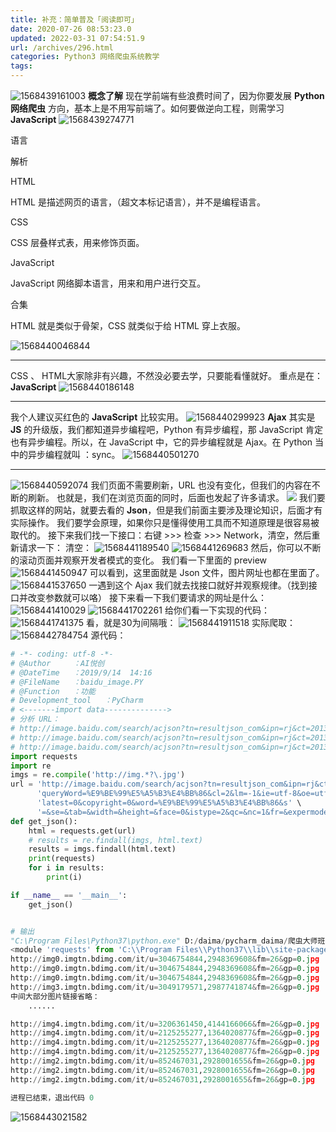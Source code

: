 ```yaml
---
title: 补充：简单普及「阅读即可」
date: 2020-07-26 08:53:23.0
updated: 2022-03-31 07:54:51.9
url: /archives/296.html
categories: Python3 网络爬虫系统教学
tags: 
---
```




![1568439161003](https://images-aiyc-1301641396.cos.ap-guangzhou.myqcloud.com/20200726083353.png) **概念了解** 现在学前端有些浪费时间了，因为你要发展 **Python 网络爬虫** 方向，基本上是不用写前端了。如何要做逆向工程，则需学习 **JavaScript** ![1568439274771](https://images-aiyc-1301641396.cos.ap-guangzhou.myqcloud.com/20200726083400.png)

语言

解析

HTML

HTML 是描述网页的语言，（超文本标记语言），并不是编程语言。

CSS

CSS 层叠样式表，用来修饰页面。

JavaScript

JavaScript 网络脚本语言，用来和用户进行交互。

合集

HTML 就是类似于骨架，CSS 就类似于给 HTML 穿上衣服。

![1568440046844](https://images-aiyc-1301641396.cos.ap-guangzhou.myqcloud.com/20200726083408.png)

* * *

CSS 、 HTML大家除非有兴趣，不然没必要去学，只要能看懂就好。 重点是在：**JavaScript** ![1568440186148](https://images-aiyc-1301641396.cos.ap-guangzhou.myqcloud.com/20200726083414.png)

* * *

我个人建议买红色的 **JavaScript** 比较实用。 ![1568440299923](https://images-aiyc-1301641396.cos.ap-guangzhou.myqcloud.com/20200726083423.png) **Ajax** 其实是 **JS** 的升级版，我们都知道异步编程吧，Python 有异步编程，那 JavaScript 肯定也有异步编程。所以，在 JavaScript 中，它的异步编程就是 Ajax。在 Python 当中的异步编程就叫 ：sync。 ![1568440501270](https://images-aiyc-1301641396.cos.ap-guangzhou.myqcloud.com/20200726083430.png)

* * *

![1568440592074](https://images-aiyc-1301641396.cos.ap-guangzhou.myqcloud.com/20200726083439.png) 我们页面不需要刷新，URL 也没有变化，但我们的内容在不断的刷新。 也就是，我们在浏览页面的同时，后面也发起了许多请求。 ![](https://images-aiyc-1301641396.cos.ap-guangzhou.myqcloud.com/12121212121212121.gif) 我们要抓取这样的网站，就要去看的 **Json**，但是我们前面主要涉及理论知识，后面才有实际操作。 我们要学会原理，如果你只是懂得使用工具而不知道原理是很容易被取代的。 接下来我们找一下接口：右键 >>> 检查 >>> Network，清空，然后重新请求一下： 清空： ![1568441189540](https://images-aiyc-1301641396.cos.ap-guangzhou.myqcloud.com/20200726084355.png) ![1568441269683](https://images-aiyc-1301641396.cos.ap-guangzhou.myqcloud.com/20200726084441.png) 然后，你可以不断的滚动页面并观察开发者模式的变化。 我们看一下里面的 preview ![1568441450947](https://images-aiyc-1301641396.cos.ap-guangzhou.myqcloud.com/20200726084417.png) 可以看到，这里面就是 Json 文件，图片网址也都在里面了。 ![1568441537650](https://images-aiyc-1301641396.cos.ap-guangzhou.myqcloud.com/20200726084538.png) 一遇到这个 Ajax 我们就去找接口就好并观察规律。（找到接口并改变参数就可以咯） 接下来看一下我们要请求的网址是什么： ![1568441410029](https://images-aiyc-1301641396.cos.ap-guangzhou.myqcloud.com/20200726084557.png) ![1568441702261](https://images-aiyc-1301641396.cos.ap-guangzhou.myqcloud.com/20200726084628.png) 给你们看一下实现的代码： ![1568441741375](https://images-aiyc-1301641396.cos.ap-guangzhou.myqcloud.com/20200726084652.png) 看，就是30为间隔哦： ![1568441911518](https://images-aiyc-1301641396.cos.ap-guangzhou.myqcloud.com/20200726084716.png) 实际爬取： ![1568442784754](https://images-aiyc-1301641396.cos.ap-guangzhou.myqcloud.com/20200726084735.png) 源代码：

```python
# -*- coding: utf-8 -*-
# @Author     ：AI悦创
# @DateTime   ：2019/9/14  14:16 
# @FileName   ：baidu_image.PY
# @Function   ：功能
# Development_tool   ：PyCharm
# <-------import data-------------->
# 分析 URL：
# http://image.baidu.com/search/acjson?tn=resultjson_com&ipn=rj&ct=201326592&is=&fp=result&queryWord=%E9%BE%99%E5%A5%B3%E4%BB%86&cl=2&lm=-1&ie=utf-8&oe=utf-8&adpicid=&st=-1&z=0&ic=0&hd=0&latest=0&copyright=0&word=%E9%BE%99%E5%A5%B3%E4%BB%86&s=&se=&tab=&width=&height=&face=0&istype=2&qc=&nc=1&fr=&expermode=&force=&pn=30
# http://image.baidu.com/search/acjson?tn=resultjson_com&ipn=rj&ct=201326592&is=&fp=result&queryWord=%E9%BE%99%E5%A5%B3%E4%BB%86&cl=2&lm=-1&ie=utf-8&oe=utf-8&adpicid=&st=-1&z=0&ic=0&hd=0&latest=0&copyright=0&word=%E9%BE%99%E5%A5%B3%E4%BB%86&s=&se=&tab=&width=&height=&face=0&istype=2&qc=&nc=1&fr=&expermode=&force=&pn=60
# http://image.baidu.com/search/acjson?tn=resultjson_com&ipn=rj&ct=201326592&is=&fp=result&queryWord=%E9%BE%99%E5%A5%B3%E4%BB%86&cl=2&lm=-1&ie=utf-8&oe=utf-8&adpicid=&st=-1&z=0&ic=0&hd=0&latest=0&copyright=0&word=%E9%BE%99%E5%A5%B3%E4%BB%86&s=&se=&tab=&width=&height=&face=0&istype=2&qc=&nc=1&fr=&expermode=&force=&pn=90
import requests
import re
imgs = re.compile('http://img.*?\.jpg')
url = 'http://image.baidu.com/search/acjson?tn=resultjson_com&ipn=rj&ct=201326592&is=&fp=result&' \
      'queryWord=%E9%BE%99%E5%A5%B3%E4%BB%86&cl=2&lm=-1&ie=utf-8&oe=utf-8&adpicid=&st=-1&z=0&ic=0&hd=0&' \
      'latest=0&copyright=0&word=%E9%BE%99%E5%A5%B3%E4%BB%86&s' \
      '=&se=&tab=&width=&height=&face=0&istype=2&qc=&nc=1&fr=&expermode=&force=&pn=30'
def get_json():
    html = requests.get(url)
    # results = re.findall(imgs, html.text)
    results = imgs.findall(html.text)
    print(requests)
    for i in results:
        print(i)

if __name__ == '__main__':
    get_json()


# 输出
"C:\Program Files\Python37\python.exe" D:/daima/pycharm_daima/爬虫大师班/baidu_image.py
<module 'requests' from 'C:\\Program Files\\Python37\\lib\\site-packages\\requests\\__init__.py'>
http://img0.imgtn.bdimg.com/it/u=3046754844,2948369608&fm=26&gp=0.jpg
http://img0.imgtn.bdimg.com/it/u=3046754844,2948369608&fm=26&gp=0.jpg
http://img0.imgtn.bdimg.com/it/u=3046754844,2948369608&fm=26&gp=0.jpg
http://img3.imgtn.bdimg.com/it/u=3049179571,2987741874&fm=26&gp=0.jpg
中间大部分图片链接省略：
    ......

http://img4.imgtn.bdimg.com/it/u=3206361450,4144166066&fm=26&gp=0.jpg
http://img4.imgtn.bdimg.com/it/u=2125255277,1364020877&fm=26&gp=0.jpg
http://img4.imgtn.bdimg.com/it/u=2125255277,1364020877&fm=26&gp=0.jpg
http://img4.imgtn.bdimg.com/it/u=2125255277,1364020877&fm=26&gp=0.jpg
http://img2.imgtn.bdimg.com/it/u=852467031,2928001655&fm=26&gp=0.jpg
http://img2.imgtn.bdimg.com/it/u=852467031,2928001655&fm=26&gp=0.jpg
http://img2.imgtn.bdimg.com/it/u=852467031,2928001655&fm=26&gp=0.jpg

进程已结束，退出代码 0

```

![1568443021582](https://images-aiyc-1301641396.cos.ap-guangzhou.myqcloud.com/20200726084802.png)
